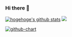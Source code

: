 ### Hi there 👋

<!--
**tmasud/tmasud** is a ✨ _special_ ✨ repository because its `README.md` (this file) appears on your GitHub profile.

Here are some ideas to get you started:

- 🔭 I’m currently working on ...
- 🌱 I’m currently learning ...
- 👯 I’m looking to collaborate on ...
- 🤔 I’m looking for help with ...
- 💬 Ask me about ...
- 📫 How to reach me: ...
- 😄 Pronouns: ...
- ⚡ Fun fact: ...
-->

[![hogehoge's github stats](https://github-readme-stats.vercel.app/api?username=tmasud&hide=contribs&count_private=true&show_icons=true&theme=tokyonight)](https://github.com/tmasud/)
![](http://github-profile-summary-cards.vercel.app/api/cards/repos-per-language?username=RikiKimura&theme=tokyonight) 

[![github-chart](https://github-chart.vercel.app/api?user=tmasud)](https://github.com/rokumura7/github-chart)
